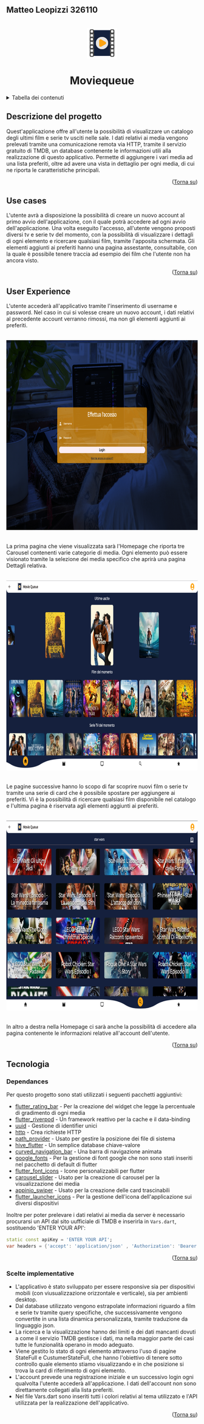 <a name="readme-top"></a>

## Matteo Leopizzi 326110

<!-- LOGO DEL PROGETTO -->
<br />
<div align="center">
    <img src="https://github.com/Rigor64/flutter_moviequeue/blob/0e28451d4e5b83bded45a211276d6877fe4e65dc/moviequeue/images/appIcon.png" alt="Logo" width="80" height="80">

  <h1 align="center">Moviequeue</h1>
</div>

<!-- TABELLA DEI CONTENUTI -->
<details>
  <summary>Tabella dei contenuti</summary>
  <ol>
    <li>
      <a href="#descrizione-del-progetto">Descrizione del progetto</a>
    </li>
    <li>
      <a href="#use-cases">Use cases</a>
    </li>
    <li>
      <a href="#user-experience">User experience</a>
    </li>
    <li>
      <a href="#tecnologia">Tecnologia</a>
      <ul>
        <li><a href="#dependances">Dependances</a></li>
        <li><a href="#scelte-implementative">Scelte implementative</a></li>
      </ul>
    </li>
  </ol>
</details>

<!-- DESCRIZIONE DEL PROGETTO -->
## Descrizione del progetto

Quest'applicazione offre all'utente la possibilità di visualizzare un catalogo degli ultimi film e serie tv usciti nelle sale. I dati relativi ai media vengono prelevati tramite una comunicazione remota via HTTP, tramite il servizio gratuito di TMDB, un database contenente le informazioni utili alla realizzazione di questo applicativo. Permette di aggiungere i vari media ad una lista preferiti, oltre ad avere una vista in dettaglio per ogni media, di cui ne riporta le caratteristiche principali.

<p align="right">(<a href="#readme-top">Torna su</a>)</p>

<!-- USE CASES -->
## Use cases

L'utente avrà a disposizione la possibilità di creare un nuovo account al primo avvio dell'applicazione, con il quale potrà accedere ad ogni avvio dell'applicazione.
Una volta eseguito l'accesso, all'utente vengono proposti diversi tv e serie tv del momento, con la possibilità di visualizzare i dettagli di ogni elemento e ricercare qualsiasi film, tramite l'apposita schermata. 
Gli elementi aggiunti ai preferiti hanno una pagina assestante, consultabile, con la quale è possibile tenere traccia ad esempio dei film che l'utente non ha ancora visto.

<p align="right">(<a href="#readme-top">Torna su</a>)</p>

<!-- USER EXPERIENCE -->
## User Experience

L'utente accederà all'applicativo tramite l'inserimento di username e password. Nel caso in cui si volesse creare un nuovo account, i dati relativi al precedente account verranno rimossi, ma non gli elementi aggiunti ai preferiti.

<br />
<div align="center">
    <img src="https://github.com/Rigor64/flutter_moviequeue/blob/faf48250509a00ae7a89845d4b1cf0c6bf43838d/moviequeue/images/Screenshot%202024-01-29%20112951.png" alt="Screen1" width="900" height="500">
</div>
<br />

La prima pagina che viene visualizzata sarà l'Homepage che riporta tre Carousel contenenti varie categorie di media. Ogni elemento può essere visionato tramite la selezione dei media specifico che aprirà una pagina Dettagli relativa.

<br />
<div align="center">
    <img src="https://github.com/Rigor64/flutter_moviequeue/blob/faf48250509a00ae7a89845d4b1cf0c6bf43838d/moviequeue/images/Screenshot%202024-02-05%20175942.png" alt="Screen1" width="900" height="500">
</div>
<br />

Le pagine successive hanno lo scopo di far scoprire nuovi film o serie tv tramite una serie di card che è possibile spostare per aggiungere ai preferiti. Vi è la possibilità di ricercare qualsiasi film disponibile nel catalogo e l'ultima pagina è riservata agli elementi aggiunti ai preferiti.

<br />
<div align="center">
    <img src="https://github.com/Rigor64/flutter_moviequeue/blob/faf48250509a00ae7a89845d4b1cf0c6bf43838d/moviequeue/images/Screenshot%202024-01-29%20113131.png" alt="Screen1" width="900" height="500">
</div>
<br />

In altro a destra nella Homepage ci sarà anche la possibilità di accedere alla pagina contenente le informazioni relative all'account dell'utente.

<p align="right">(<a href="#readme-top">Torna su</a>)</p>

<!-- TECNOLOGIA -->
## Tecnologia
<!-- DEPENDANCES -->
### Dependances

Per questo progetto sono stati utilizzati i seguenti pacchetti aggiuntivi:

* [flutter_rating_bar](https://pub.dev/packages/flutter_rating_bar) - Per la creazione del widget che legge la percentuale di gradimento di ogni media
* [flutter_riverpod](https://pub.dev/packages/flutter_riverpod) - Un framework reattivo per la cache e il data-binding
* [uuid](https://pub.dev/packages/uuid) - Gestione di identifier unici
* [http](https://pub.dev/packages/http) - Crea richieste HTTP
* [path_provider](https://pub.dev/packages/path_provider) - Usato per gestire la posizione dei file di sistema
* [hive_flutter](https://pub.dev/packages/hive_flutter) - Un semplice database chiave-valore
* [curved_navigation_bar](https://pub.dev/packages/curved_navigation_bar) - Una barra di navigazione animata 
* [google_fonts](https://pub.dev/packages/google_fonts) - Per la gestione di font google che non sono stati inseriti nel pacchetto di default di flutter
* [flutter_font_icons](https://pub.dev/packages/flutter_font_icons) - Icone personalizzabili per flutter
* [carousel_slider](https://pub.dev/packages/carousel_slider) - Usato per la creazione di carousel per la visualizzazione dei media
* [appinio_swiper](https://pub.dev/packages/appinio_swiper) - Usato per la creazione delle card trascinabili
* [flutter_launcher_icons](https://pub.dev/packages/flutter_launcher_icons) - Per la gestione dell'icona dell'applicazione sui diversi dispositivi

Inoltre per poter prelevare i dati relativi ai media da server è necessario procurarsi un API dal sito uufficiale di TMDB e inserirla in `Vars.dart`, sostituendo 'ENTER YOUR API':

```dart
static const apiKey = 'ENTER YOUR API';
var headers = {'accept': 'application/json' , 'Authorization': 'Bearer ENTER YOUR API' };
```

<p align="right">(<a href="#readme-top">Torna su</a>)</p>

<!-- SCELTE IMPLEMENTATIVE -->
### Scelte implementative

* L'applicativo è stato sviluppato per essere responsive sia per dispositivi mobili (con viusualizzazione orizzontale e verticale), sia per ambienti desktop.
* Dal database utilizzato vengono estrapolate informazioni riguardo a film e serie tv tramite query specifiche, che successivamente vengono convertite in una lista dinamica personalizzata, tramite traduzione da linguaggio json.
* La ricerca e la visualizzazione hanno dei limiti e dei dati mancanti dovuti a come il servizio TMDB gestisce i dati, ma nella maggior parte dei casi tutte le funzionalità operano in modo adeguato.
* Viene gestito lo stato di ogni elemento attraverso l'uso di pagine StateFull e CustumerStateFull, che hanno l'obiettivo di tenere sotto controllo quale elemento stiamo visualizzando e in che posizione si trova la card di riferimento di ogni elemento.
* L'account prevede una registrazione iniziale e un successivo login ogni qualvolta l'utente accederà all'applicazione. I dati dell'account non sono direttamente collegati alla lista preferiti.
* Nel file Vars.dart sono inseriti tutti i colori relativi al tema utilizzato e l'API utilizzata per la realizzazione dell'applicativo.

<p align="right">(<a href="#readme-top">Torna su</a>)</p>
